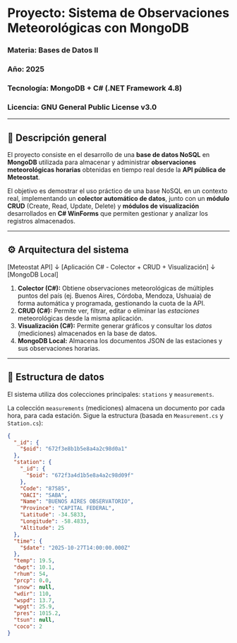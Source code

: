 # Proyecto: Sistema de Observaciones Meteorológicas con MongoDB

### Materia: Bases de Datos II
### Año: 2025
### Tecnología: MongoDB + C# (.NET Framework 4.8)
### Licencia: GNU General Public License v3.0

---

## 🧭 Descripción general

El proyecto consiste en el desarrollo de una **base de datos NoSQL** en **MongoDB** utilizada para almacenar y administrar **observaciones meteorológicas horarias** obtenidas en tiempo real desde la **API pública de Meteostat**.

El objetivo es demostrar el uso práctico de una base NoSQL en un contexto real, implementando un **colector automático de datos**, junto con un **módulo CRUD** (Create, Read, Update, Delete) y **módulos de visualización** desarrollados en **C# WinForms** que permiten gestionar y analizar los registros almacenados.

---

## ⚙️ Arquitectura del sistema

[Meteostat API]
↓
[Aplicación C# - Colector + CRUD + Visualización]
↓
[MongoDB Local]


1.  **Colector (C#):** Obtiene observaciones meteorológicas de múltiples puntos del país (ej. Buenos Aires, Córdoba, Mendoza, Ushuaia) de forma automática y programada, gestionando la cuota de la API.
2.  **CRUD (C#):** Permite ver, filtrar, editar o eliminar las *estaciones* meteorológicas desde la misma aplicación.
3.  **Visualización (C#):** Permite generar gráficos y consultar los *datos* (mediciones) almacenados en la base de datos.
4.  **MongoDB Local:** Almacena los documentos JSON de las estaciones y sus observaciones horarias.

---

## 💾 Estructura de datos

El sistema utiliza dos colecciones principales: `stations` y `measurements`.

La colección `measurements` (mediciones) almacena un documento por cada hora, para cada estación. Sigue la estructura (basada en `Measurement.cs` y `Station.cs`):

```json
{
  "_id": {
    "$oid": "672f3e8b1b5e8a4a2c98d0a1"
  },
  "station": {
    "_id": {
      "$oid": "672f3a4d1b5e8a4a2c98d09f"
    },
    "Code": "87585",
    "OACI": "SABA",
    "Name": "BUENOS AIRES OBSERVATORIO",
    "Province": "CAPITAL FEDERAL",
    "Latitude": -34.5833,
    "Longitude": -58.4833,
    "Altitude": 25
  },
  "time": {
    "$date": "2025-10-27T14:00:00.000Z"
  },
  "temp": 19.5,
  "dwpt": 10.1,
  "rhum": 54,
  "prcp": 0.0,
  "snow": null,
  "wdir": 110,
  "wspd": 13.7,
  "wpgt": 25.9,
  "pres": 1015.2,
  "tsun": null,
  "coco": 2
}